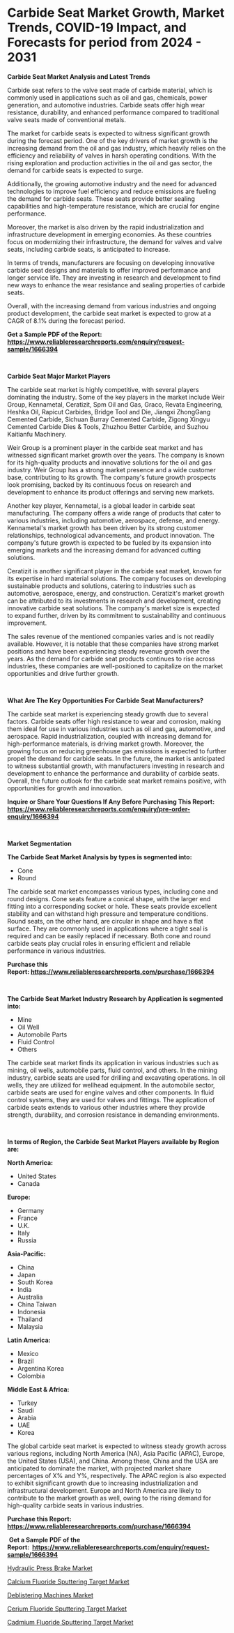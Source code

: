 <p><h1>Carbide Seat Market Growth, Market Trends, COVID-19 Impact, and Forecasts for period from 2024 - 2031</h1></p><p><strong>Carbide Seat Market Analysis and Latest Trends</strong></p>
<p><p>Carbide seat refers to the valve seat made of carbide material, which is commonly used in applications such as oil and gas, chemicals, power generation, and automotive industries. Carbide seats offer high wear resistance, durability, and enhanced performance compared to traditional valve seats made of conventional metals.</p><p>The market for carbide seats is expected to witness significant growth during the forecast period. One of the key drivers of market growth is the increasing demand from the oil and gas industry, which heavily relies on the efficiency and reliability of valves in harsh operating conditions. With the rising exploration and production activities in the oil and gas sector, the demand for carbide seats is expected to surge.</p><p>Additionally, the growing automotive industry and the need for advanced technologies to improve fuel efficiency and reduce emissions are fueling the demand for carbide seats. These seats provide better sealing capabilities and high-temperature resistance, which are crucial for engine performance.</p><p>Moreover, the market is also driven by the rapid industrialization and infrastructure development in emerging economies. As these countries focus on modernizing their infrastructure, the demand for valves and valve seats, including carbide seats, is anticipated to increase.</p><p>In terms of trends, manufacturers are focusing on developing innovative carbide seat designs and materials to offer improved performance and longer service life. They are investing in research and development to find new ways to enhance the wear resistance and sealing properties of carbide seats.</p><p>Overall, with the increasing demand from various industries and ongoing product development, the carbide seat market is expected to grow at a CAGR of 8.1% during the forecast period.</p></p>
<p><strong>Get a Sample PDF of the Report:&nbsp; <a href="https://www.reliableresearchreports.com/enquiry/request-sample/1666394">https://www.reliableresearchreports.com/enquiry/request-sample/1666394</a></strong></p>
<p>&nbsp;</p>
<p><strong>Carbide Seat Major Market Players</strong></p>
<p><p>The carbide seat market is highly competitive, with several players dominating the industry. Some of the key players in the market include Weir Group, Kennametal, Ceratizit, Spm Oil and Gas, Graco, Revata Engineering, Heshka Oil, Rapicut Carbides, Bridge Tool and Die, Jiangxi ZhongGang Cemented Carbide, Sichuan Burray Cemented Carbide, Zigong Xingyu Cemented Carbide Dies & Tools, Zhuzhou Better Carbide, and Suzhou Kaitianfu Machinery.</p><p>Weir Group is a prominent player in the carbide seat market and has witnessed significant market growth over the years. The company is known for its high-quality products and innovative solutions for the oil and gas industry. Weir Group has a strong market presence and a wide customer base, contributing to its growth. The company's future growth prospects look promising, backed by its continuous focus on research and development to enhance its product offerings and serving new markets.</p><p>Another key player, Kennametal, is a global leader in carbide seat manufacturing. The company offers a wide range of products that cater to various industries, including automotive, aerospace, defense, and energy. Kennametal's market growth has been driven by its strong customer relationships, technological advancements, and product innovation. The company's future growth is expected to be fueled by its expansion into emerging markets and the increasing demand for advanced cutting solutions.</p><p>Ceratizit is another significant player in the carbide seat market, known for its expertise in hard material solutions. The company focuses on developing sustainable products and solutions, catering to industries such as automotive, aerospace, energy, and construction. Ceratizit's market growth can be attributed to its investments in research and development, creating innovative carbide seat solutions. The company's market size is expected to expand further, driven by its commitment to sustainability and continuous improvement.</p><p>The sales revenue of the mentioned companies varies and is not readily available. However, it is notable that these companies have strong market positions and have been experiencing steady revenue growth over the years. As the demand for carbide seat products continues to rise across industries, these companies are well-positioned to capitalize on the market opportunities and drive further growth.</p></p>
<p>&nbsp;</p>
<p><strong>What Are The Key Opportunities For Carbide Seat Manufacturers?</strong></p>
<p><p>The carbide seat market is experiencing steady growth due to several factors. Carbide seats offer high resistance to wear and corrosion, making them ideal for use in various industries such as oil and gas, automotive, and aerospace. Rapid industrialization, coupled with increasing demand for high-performance materials, is driving market growth. Moreover, the growing focus on reducing greenhouse gas emissions is expected to further propel the demand for carbide seats. In the future, the market is anticipated to witness substantial growth, with manufacturers investing in research and development to enhance the performance and durability of carbide seats. Overall, the future outlook for the carbide seat market remains positive, with opportunities for growth and innovation.</p></p>
<p><strong>Inquire or Share Your Questions If Any Before Purchasing This Report: <a href="https://www.reliableresearchreports.com/enquiry/pre-order-enquiry/1666394">https://www.reliableresearchreports.com/enquiry/pre-order-enquiry/1666394</a></strong></p>
<p>&nbsp;</p>
<p><strong>Market Segmentation</strong></p>
<p><strong>The Carbide Seat Market Analysis by types is segmented into:</strong></p>
<p><ul><li>Cone</li><li>Round</li></ul></p>
<p><p>The carbide seat market encompasses various types, including cone and round designs. Cone seats feature a conical shape, with the larger end fitting into a corresponding socket or hole. These seats provide excellent stability and can withstand high pressure and temperature conditions. Round seats, on the other hand, are circular in shape and have a flat surface. They are commonly used in applications where a tight seal is required and can be easily replaced if necessary. Both cone and round carbide seats play crucial roles in ensuring efficient and reliable performance in various industries.</p></p>
<p><strong>Purchase this Report:&nbsp;<a href="https://www.reliableresearchreports.com/purchase/1666394">https://www.reliableresearchreports.com/purchase/1666394</a></strong></p>
<p>&nbsp;</p>
<p><strong>The Carbide Seat Market Industry Research by Application is segmented into:</strong></p>
<p><ul><li>Mine</li><li>Oil Well</li><li>Automobile Parts</li><li>Fluid Control</li><li>Others</li></ul></p>
<p><p>The carbide seat market finds its application in various industries such as mining, oil wells, automobile parts, fluid control, and others. In the mining industry, carbide seats are used for drilling and excavating operations. In oil wells, they are utilized for wellhead equipment. In the automobile sector, carbide seats are used for engine valves and other components. In fluid control systems, they are used for valves and fittings. The application of carbide seats extends to various other industries where they provide strength, durability, and corrosion resistance in demanding environments.</p></p>
<p>&nbsp;</p>
<p><strong>In terms of Region, the Carbide Seat Market Players available by Region are:</strong></p>
<p>
    <p> <strong> North America: </strong>
        <ul>
            <li>United States</li>
            <li>Canada</li>
        </ul>
        </p> 
    <p> <strong> Europe: </strong>
        <ul>
            <li>Germany</li>
            <li>France</li>
            <li>U.K.</li>
            <li>Italy</li>
            <li>Russia</li>
        </ul>
        </p> 
    <p> <strong> Asia-Pacific: </strong>
        <ul>
            <li>China</li>
            <li>Japan</li>
            <li>South Korea</li>
            <li>India</li>
            <li>Australia</li>
            <li>China Taiwan</li>
            <li>Indonesia</li>
            <li>Thailand</li>
            <li>Malaysia</li>
        </ul>
        </p> 
    <p> <strong> Latin America: </strong>
        <ul>
            <li>Mexico</li>
            <li>Brazil</li>
            <li>Argentina Korea</li>
            <li>Colombia</li>
        </ul>
        </p> 
    <p> <strong> Middle East & Africa: </strong>
        <ul>
            <li>Turkey</li>
            <li>Saudi</li>
            <li>Arabia</li>
            <li>UAE</li>
            <li>Korea</li>
        </ul>
    </p>
    </p>
<p><p>The global carbide seat market is expected to witness steady growth across various regions, including North America (NA), Asia Pacific (APAC), Europe, the United States (USA), and China. Among these, China and the USA are anticipated to dominate the market, with projected market share percentages of X% and Y%, respectively. The APAC region is also expected to exhibit significant growth due to increasing industrialization and infrastructural development. Europe and North America are likely to contribute to the market growth as well, owing to the rising demand for high-quality carbide seats in various industries.</p></p>
<p><strong>Purchase this Report: <a href="https://www.reliableresearchreports.com/purchase/1666394">https://www.reliableresearchreports.com/purchase/1666394</a></strong></p>
<p>&nbsp;<strong>Get a Sample PDF of the Report:&nbsp;&nbsp;<a href="https://www.reliableresearchreports.com/enquiry/request-sample/1666394">https://www.reliableresearchreports.com/enquiry/request-sample/1666394</a></strong></p>
<p><strong></strong></p>
<p><p><a href="https://github.com/beatblasta/Market-Research-Report-List-1/blob/main/hydraulic-press-brake-market.md">Hydraulic Press Brake Market</a></p><p><a href="https://medium.com/p/43d61218bfac/edit">Calcium Fluoride Sputtering Target Market</a></p><p><a href="https://github.com/jhcraigie/Market-Research-Report-List-1/blob/main/deblistering-machines-market.md">Deblistering Machines Market</a></p><p><a href="https://medium.com/@emiliomartelli542/cerium-fluoride-sputtering-target-market-comprehensive-assessment-by-type-application-and-58eee8876431">Cerium Fluoride Sputtering Target Market</a></p><p><a href="https://medium.com/@emiliomartelli542/cadmium-fluoride-sputtering-target-market-exploring-market-share-market-trends-and-future-growth-5a8cf8b9caf0">Cadmium Fluoride Sputtering Target Market</a></p></p>